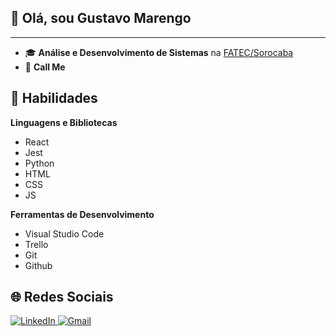 ## 👋 Olá, sou **Gustavo Marengo**

----- 

 - 🎓 **Análise e Desenvolvimento de Sistemas** na [FATEC/Sorocaba](http://www.fatecsorocaba.edu.br/)
 - 💼 **Call Me**

## 🚀 Habilidades

**Linguagens e Bibliotecas**

 - React
 - Jest
 - Python
 - HTML
 - CSS
 - JS

**Ferramentas de Desenvolvimento**

 - Visual Studio Code
 - Trello
 - Git
 - Github

## 🌐 Redes Sociais

<a href="https://www.linkedin.com/in/gustavo-marengo" target="_blank"> <img src="https://img.shields.io/badge/LinkedIn-0077B5?style=for-the-badge&logo=linkedin&logoColor=white" alt="LinkedIn">
</a>
<a href="mailto:gumarengo@gmail.com" target="_blank"> <img src="https://img.shields.io/badge/Gmail-D14836?style=for-the-badge&logo=gmail&logoColor=white" alt="Gmail">
</a>
<!--
**gumarengo/gumarengo** is a ✨ _special_ ✨ repository because its `README.md` (this file) appears on your GitHub profile.

Here are some ideas to get you started:

- 🔭 I’m currently working on ...
- 🌱 I’m currently learning ...
- 👯 I’m looking to collaborate on ...
- 🤔 I’m looking for help with ...
- 💬 Ask me about ...
- 📫 How to reach me: ...
- 😄 Pronouns: ...
- ⚡ Fun fact: ...
-->
